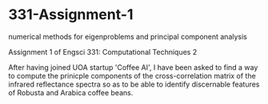 # 331-Assignment-1
numerical methods for eigenproblems and principal component analysis


Assignment 1 of Engsci 331: Computational Techniques 2

After having joined UOA startup 'Coffee AI', I have been asked to find a way to compute the prinicple components of the cross-correlation matrix of the infrared reflectance spectra so as to be able to identify discernable features of Robusta and Arabica coffee beans. 
